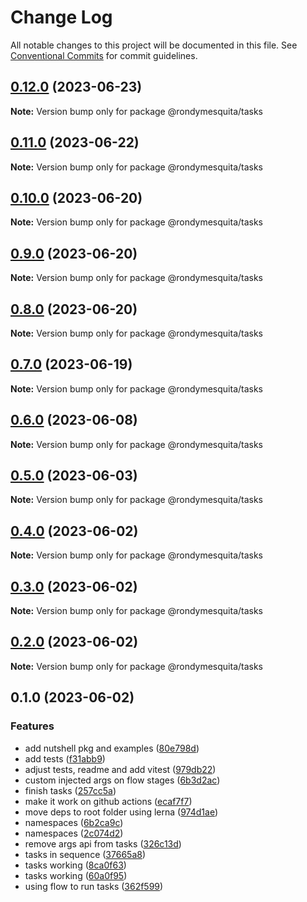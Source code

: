 # Change Log

All notable changes to this project will be documented in this file.
See [Conventional Commits](https://conventionalcommits.org) for commit guidelines.

## [0.12.0](https://github.com/rondymesquita/shell/compare/@rondymesquita/tasks@0.11.0...@rondymesquita/tasks@0.12.0) (2023-06-23)

**Note:** Version bump only for package @rondymesquita/tasks

## [0.11.0](https://github.com/rondymesquita/shell/compare/@rondymesquita/tasks@0.10.0...@rondymesquita/tasks@0.11.0) (2023-06-22)

**Note:** Version bump only for package @rondymesquita/tasks

## [0.10.0](https://github.com/rondymesquita/shell/compare/@rondymesquita/tasks@0.9.0...@rondymesquita/tasks@0.10.0) (2023-06-20)

**Note:** Version bump only for package @rondymesquita/tasks

## [0.9.0](https://github.com/rondymesquita/shell/compare/@rondymesquita/tasks@0.8.0...@rondymesquita/tasks@0.9.0) (2023-06-20)

**Note:** Version bump only for package @rondymesquita/tasks

## [0.8.0](https://github.com/rondymesquita/shell/compare/@rondymesquita/tasks@0.7.0...@rondymesquita/tasks@0.8.0) (2023-06-20)

**Note:** Version bump only for package @rondymesquita/tasks

## [0.7.0](https://github.com/rondymesquita/shell/compare/@rondymesquita/tasks@0.6.0...@rondymesquita/tasks@0.7.0) (2023-06-19)

**Note:** Version bump only for package @rondymesquita/tasks

## [0.6.0](https://github.com/rondymesquita/shell/compare/@rondymesquita/tasks@0.5.0...@rondymesquita/tasks@0.6.0) (2023-06-08)

**Note:** Version bump only for package @rondymesquita/tasks

## [0.5.0](https://github.com/rondymesquita/shell/compare/@rondymesquita/tasks@0.4.0...@rondymesquita/tasks@0.5.0) (2023-06-03)

**Note:** Version bump only for package @rondymesquita/tasks

## [0.4.0](https://github.com/rondymesquita/shell/compare/@rondymesquita/tasks@0.3.0...@rondymesquita/tasks@0.4.0) (2023-06-02)

**Note:** Version bump only for package @rondymesquita/tasks

## [0.3.0](https://github.com/rondymesquita/shell/compare/@rondymesquita/tasks@0.2.0...@rondymesquita/tasks@0.3.0) (2023-06-02)

**Note:** Version bump only for package @rondymesquita/tasks

## [0.2.0](https://github.com/rondymesquita/shell/compare/@rondymesquita/tasks@0.1.0...@rondymesquita/tasks@0.2.0) (2023-06-02)

**Note:** Version bump only for package @rondymesquita/tasks

## 0.1.0 (2023-06-02)

### Features

- add nutshell pkg and examples ([80e798d](https://github.com/rondymesquita/shell/commit/80e798d061c2f9ea53651deb6d073a20d804ad97))
- add tests ([f31abb9](https://github.com/rondymesquita/shell/commit/f31abb98cca981f0e53cdfdfa52852c3118cb715))
- adjust tests, readme and add vitest ([979db22](https://github.com/rondymesquita/shell/commit/979db22c4eb3b8f265c856b1d81702c1dbeaa75d))
- custom injected args on flow stages ([6b3d2ac](https://github.com/rondymesquita/shell/commit/6b3d2ac828e7d154b109d1db21d17110ac78c33e))
- finish tasks ([257cc5a](https://github.com/rondymesquita/shell/commit/257cc5a50d266024a05af0133ab8625cc4c1480e))
- make it work on github actions ([ecaf7f7](https://github.com/rondymesquita/shell/commit/ecaf7f7e709f3a41b6a906c047bc8d4d9275be5f))
- move deps to root folder using lerna ([974d1ae](https://github.com/rondymesquita/shell/commit/974d1ae444afef95827b18ac6eadd061412b0481))
- namespaces ([6b2ca9c](https://github.com/rondymesquita/shell/commit/6b2ca9c41bf583320a2dbc26c58f210336e15d6c))
- namespaces ([2c074d2](https://github.com/rondymesquita/shell/commit/2c074d28c1fafac4d780f315c54498598041a61b))
- remove args api from tasks ([326c13d](https://github.com/rondymesquita/shell/commit/326c13d3109f6aa1301e70a3b6cb840a5a49cc6e))
- tasks in sequence ([37665a8](https://github.com/rondymesquita/shell/commit/37665a847ab601dc90f72cfad91a9ad52be38278))
- tasks working ([8ca0f63](https://github.com/rondymesquita/shell/commit/8ca0f631a8b447fcd4d6388f9e903c182aeae8f3))
- tasks working ([60a0f95](https://github.com/rondymesquita/shell/commit/60a0f95829527b71f6fff3eea5c71d4aa860c59f))
- using flow to run tasks ([362f599](https://github.com/rondymesquita/shell/commit/362f599affd13533da81b3637f59656fe15869d2))
